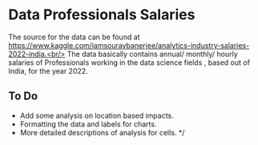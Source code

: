 # Data Professionals Salaries
The source for the data can be found at https://www.kaggle.com/iamsouravbanerjee/analytics-industry-salaries-2022-india.<br/>
The data basically contains annual/ monthly/ hourly salaries of Professionals working in the data science fields , based out of India, for the year 2022. 

## To Do
 * Add some analysis on location based impacts. 
 * Formatting the data and labels for charts.
 * More detailed descriptions of analysis for cells.
 */

